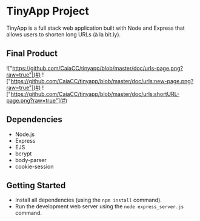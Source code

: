 # TinyApp Project

TinyApp is a full stack web application built with Node and Express that allows users to shorten long URLs (à la bit.ly).

## Final Product

!["https://github.com/CaiaCC/tinyapp/blob/master/doc/urls-page.png?raw=true"](#)
!["https://github.com/CaiaCC/tinyapp/blob/master/doc/urls:new-page.png?raw=true"](#)
!["https://github.com/CaiaCC/tinyapp/blob/master/doc/urls:shortURL-page.png?raw=true"](#)

## Dependencies

- Node.js
- Express
- EJS
- bcrypt
- body-parser
- cookie-session

## Getting Started

- Install all dependencies (using the `npm install` command).
- Run the development web server using the `node express_server.js` command.
